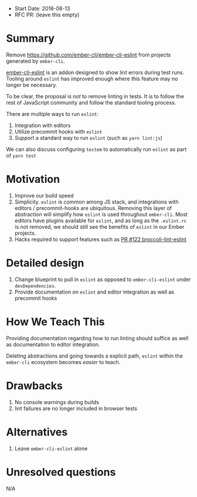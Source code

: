 - Start Date: 2018-08-13
- RFC PR: (leave this empty)

# Summary

Remove https://github.com/ember-cli/ember-cli-eslint from projects generated by
`ember-cli`.

[ember-cli-eslint](https://github.com/ember-cli/ember-cli-eslint) is an addon
designed to show lint errors during test runs. Tooling around `eslint` has
improved enough where this feature may no longer be necessary.

To be clear, the proposal is _not_ to remove linting in tests. It is to follow
the rest of JavaScript community and follow the standard tooling process.

There are multiple ways to run `eslint`:

1. Integration with editors
2. Utilize precommit hooks with `eslint`
3. Support a standard way to run `eslint` (such as `yarn lint:js`)

We can also discuss configuring `testem` to automatically run `eslint` as part
of `yarn test`

# Motivation

1. Improve our build speed
2. Simplicity. `eslint` is common among JS stack, and integrations with editors
   / precommit-hooks are ubiquitous. Removing this layer of abstraction will
   simplify how `eslint` is used throughout `ember-cli`. Most editors have
   plugins available for `eslint`, and as long as the `.eslint.rc` is not
   removed, we should still see the benefits of `eslint` in our Ember projects.
3. Hacks required to support features such as [PR #122
   broccoli-lint-eslint](https://github.com/ember-cli/broccoli-lint-eslint/pull/122#discussion-diff-153937455R28)

# Detailed design

1. Change blueprint to pull in `eslint` as opposed to `ember-cli-eslint` under
   `devDependencies`.
2. Provide documentation on `eslint` and editor integration as well as precommit hooks

# How We Teach This

Providing documentation regarding how to run linting should suffice as well as
documentation to editor integration.

Deleting abstractions and going towards a explicit path, `eslint` within the
`ember-cli` ecosystem becomes _easier_ to teach.

# Drawbacks

1. No console warnings during builds
2. lint failures are no longer included in browser tests

# Alternatives

1. Leave `ember-cli-eslint` alone

# Unresolved questions

N/A
